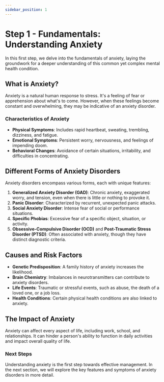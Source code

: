 ```yaml
---
sidebar_position: 1
---
```


# Step 1 - Fundamentals: Understanding Anxiety

In this first step, we delve into the fundamentals of anxiety, laying the groundwork for a deeper understanding of this common yet complex mental health condition.

## What is Anxiety?

Anxiety is a natural human response to stress. It's a feeling of fear or apprehension about what's to come. However, when these feelings become constant and overwhelming, they may be indicative of an anxiety disorder.

### Characteristics of Anxiety

- **Physical Symptoms**: Includes rapid heartbeat, sweating, trembling, dizziness, and fatigue.
- **Emotional Symptoms**: Persistent worry, nervousness, and feelings of impending doom.
- **Behavioral Changes**: Avoidance of certain situations, irritability, and difficulties in concentrating.

## Different Forms of Anxiety Disorders

Anxiety disorders encompass various forms, each with unique features:

1. **Generalized Anxiety Disorder (GAD)**: Chronic anxiety, exaggerated worry, and tension, even when there is little or nothing to provoke it.
2. **Panic Disorder**: Characterized by recurrent, unexpected panic attacks.
3. **Social Anxiety Disorder**: Intense fear of social or performance situations.
4. **Specific Phobias**: Excessive fear of a specific object, situation, or activity.
5. **Obsessive-Compulsive Disorder (OCD)** and **Post-Traumatic Stress Disorder (PTSD)**: Often associated with anxiety, though they have distinct diagnostic criteria.

## Causes and Risk Factors

- **Genetic Predisposition**: A family history of anxiety increases the likelihood.
- **Brain Chemistry**: Imbalances in neurotransmitters can contribute to anxiety disorders.
- **Life Events**: Traumatic or stressful events, such as abuse, the death of a loved one, or a job loss.
- **Health Conditions**: Certain physical health conditions are also linked to anxiety.

## The Impact of Anxiety

Anxiety can affect every aspect of life, including work, school, and relationships. It can hinder a person's ability to function in daily activities and impact overall quality of life.

### Next Steps

Understanding anxiety is the first step towards effective management. In the next section, we will explore the key features and symptoms of anxiety disorders in more detail.
